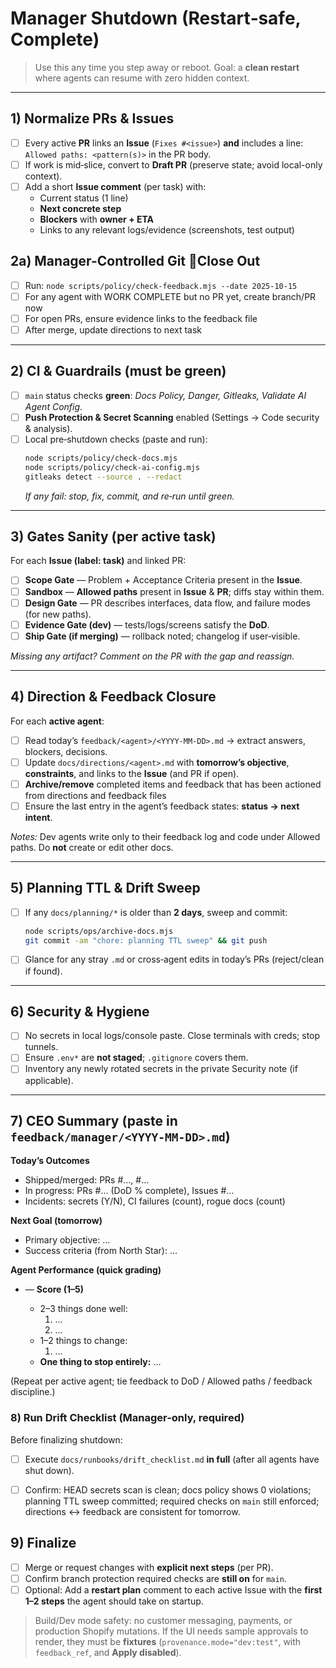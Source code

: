 
# Manager Shutdown (Restart‑safe, Complete)

> Use this any time you step away or reboot. Goal: a **clean restart** where agents can resume with zero hidden context.

---

## 1) Normalize PRs & Issues

- [ ] Every active **PR** links an **Issue** (`Fixes #<issue>`) **and** includes a line:
      `Allowed paths: <pattern(s)>` in the PR body.
- [ ] If work is mid‑slice, convert to **Draft PR** (preserve state; avoid local-only context).
- [ ] Add a short **Issue comment** (per task) with:
  - Current status (1 line)
  - **Next concrete step**
  - **Blockers** with **owner + ETA**
  - Links to any relevant logs/evidence (screenshots, test output)

## 2a) Manager-Controlled Git  Close Out
- [ ] Run: `node scripts/policy/check-feedback.mjs --date 2025-10-15`
- [ ] For any agent with WORK COMPLETE but no PR yet, create branch/PR now
- [ ] For open PRs, ensure evidence links to the feedback file
- [ ] After merge, update directions to next task

---

## 2) CI & Guardrails (must be green)

- [ ] `main` status checks **green**: _Docs Policy, Danger, Gitleaks, Validate AI Agent Config_.
- [ ] **Push Protection & Secret Scanning** enabled (Settings → Code security & analysis).
- [ ] Local pre‑shutdown checks (paste and run):
  ```bash
  node scripts/policy/check-docs.mjs
  node scripts/policy/check-ai-config.mjs
  gitleaks detect --source . --redact
  ```
  _If any fail: stop, fix, commit, and re‑run until green._

---

## 3) Gates Sanity (per active task)

For each **Issue (label: task)** and linked PR:
- [ ] **Scope Gate** — Problem + Acceptance Criteria present in the **Issue**.
- [ ] **Sandbox** — **Allowed paths** present in **Issue** & **PR**; diffs stay within them.
- [ ] **Design Gate** — PR describes interfaces, data flow, and failure modes (for new paths).
- [ ] **Evidence Gate (dev)** — tests/logs/screens satisfy the **DoD**.
- [ ] **Ship Gate (if merging)** — rollback noted; changelog if user‑visible.

_Missing any artifact? Comment on the PR with the gap and reassign._

---

## 4) Direction & Feedback Closure

For each **active agent**:
- [ ] Read today’s `feedback/<agent>/<YYYY‑MM‑DD>.md` → extract answers, blockers, decisions.
- [ ] Update `docs/directions/<agent>.md` with **tomorrow’s objective**, **constraints**, and links
      to the **Issue** (and PR if open).
- [ ] **Archive/remove** completed items and feedback that has been actioned from directions and feedback files
- [ ] Ensure the last entry in the agent’s feedback states: **status → next intent**.

_Notes:_ Dev agents write only to their feedback log and code under Allowed paths.
Do **not** create or edit other docs.

---

## 5) Planning TTL & Drift Sweep

- [ ] If any `docs/planning/*` is older than **2 days**, sweep and commit:
  ```bash
  node scripts/ops/archive-docs.mjs
  git commit -am "chore: planning TTL sweep" && git push
  ```
- [ ] Glance for any stray `.md` or cross‑agent edits in today’s PRs (reject/clean if found).

---

## 6) Security & Hygiene

- [ ] No secrets in local logs/console paste. Close terminals with creds; stop tunnels.
- [ ] Ensure `.env*` are **not staged**; `.gitignore` covers them.
- [ ] Inventory any newly rotated secrets in the private Security note (if applicable).

---

## 7) CEO Summary (paste in `feedback/manager/<YYYY‑MM‑DD>.md`)

**Today’s Outcomes**
- Shipped/merged: PRs #…, #…
- In progress: PRs #… (DoD % complete), Issues #…
- Incidents: secrets (Y/N), CI failures (count), rogue docs (count)

**Next Goal (tomorrow)**
- Primary objective: …
- Success criteria (from North Star): …

**Agent Performance (quick grading)**
- <agent> — **Score (1–5)**
  - 2–3 things done well:
    1) …
    2) …
  - 1–2 things to change:
    1) …
  - **One thing to stop entirely:** …

(Repeat per active agent; tie feedback to DoD / Allowed paths / feedback discipline.)

### 8) Run Drift Checklist (Manager-only, required)

Before finalizing shutdown:

- [ ] Execute `docs/runbooks/drift_checklist.md` **in full** (after all agents have shut down).
- [ ] Confirm: HEAD secrets scan is clean; docs policy shows 0 violations; planning TTL sweep committed;
      required checks on `main` still enforced; directions ↔ feedback are consistent for tomorrow.



## 9) Finalize

- [ ] Merge or request changes with **explicit next steps** (per PR).
- [ ] Confirm branch protection required checks are **still on** for `main`.
- [ ] Optional: Add a **restart plan** comment to each active Issue with
      the **first 1–2 steps** the agent should take on startup.

> Build/Dev mode safety: no customer messaging, payments, or production Shopify mutations.
> If the UI needs sample approvals to render, they must be **fixtures**
> (`provenance.mode="dev:test"`, with `feedback_ref`, and **Apply disabled**).
